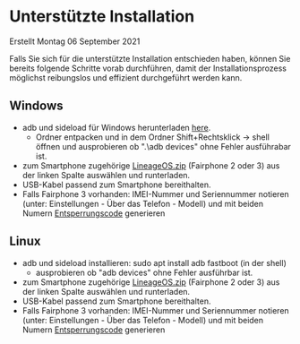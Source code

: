 Unterstützte Installation
=========
Erstellt Montag 06 September 2021

Falls Sie sich für die unterstützte Installation entschieden haben, können Sie bereits folgende Schritte vorab durchführen, damit der Installationsprozess möglichst reibungslos und effizient durchgeführt werden kann.

Windows
-------
- adb und sideload für Windows herunterladen [here][sdk].
    - Ordner entpacken und in dem Ordner Shift+Rechtsklick -> shell öffnen und ausprobieren ob ".\adb devices" ohne Fehler ausführabar ist.
- zum Smartphone zugehörige [LineageOS.zip][lineageos] (Fairphone 2 oder 3) aus der linken Spalte auswählen und runterladen. 
- USB-Kabel passend zum Smartphone bereithalten.
- Falls Fairphone 3 vorhanden: IMEI-Nummer und Seriennummer notieren (unter: Einstellungen - Über das Telefon - Modell) und mit beiden Numern [Entsperrungscode][code] generieren


Linux
-----
- adb und sideload installieren: sudo apt install adb fastboot (in der shell)
    - ausprobieren ob "adb devices" ohne Fehler ausführbar ist.
- zum Smartphone zugehörige [LineageOS.zip][lineageos] (Fairphone 2 oder 3) aus der linken Spalte auswählen und runterladen. 
- USB-Kabel passend zum Smartphone bereithalten.
- Falls Fairphone 3 vorhanden: IMEI-Nummer und Seriennummer notieren (unter: Einstellungen - Über das Telefon - Modell) und mit beiden Numern [Entsperrungscode][code] generieren



[sdk]: https://developer.android.com/studio/releases/platform-tools
[lineageos]: https://download.lineageos.org/
[code]: https://www.fairphone.com/en/bootloader-unlocking-code-for-fairphone-3/

